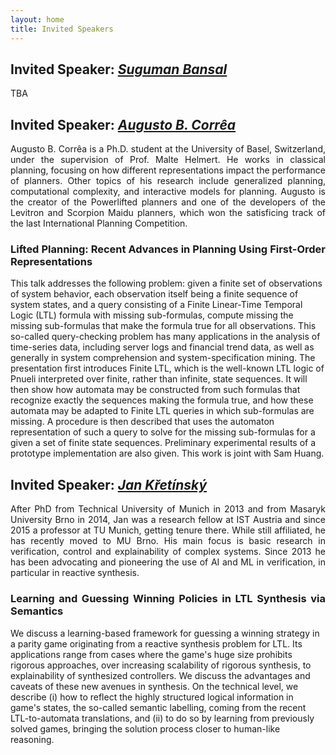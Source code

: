 ```yaml
---
layout: home
title: Invited Speakers
---
```


<!--
<ul>
    <li> <a href="https://suguman.github.io/">Suguman Bansal</a>, Georgia Tech, Atlanta, USA</li>
    <li> <a href="https://ai.dmi.unibas.ch/people/correa/">Augusto B. Corrêa</a>, University of Basel, Switzerland </li>
    <li> <a href="https://www7.in.tum.de/~kretinsk/">Jan Křetínský</a>, Technical University of Munich, Germany</li>
</ul>
-->



<h2 id="rance">Invited Speaker: <em><a href="https://suguman.github.io/">Suguman Bansal</a></em></h2>

TBA




<h2 id="rance">Invited Speaker: <em><a href="https://ai.dmi.unibas.ch/people/correa/">Augusto B. Corrêa</a></em></h2>

<p style="text-align: justify"> Augusto B. Corrêa is a Ph.D. student at the University of Basel, Switzerland, under the supervision of Prof. Malte Helmert. He works in classical planning, focusing on how different representations impact the performance of planners. Other topics of his research include generalized planning, computational complexity, and interactive models for planning. Augusto is the creator of the Powerlifted planners and one of the developers of the Levitron and Scorpion Maidu planners, which won the satisficing track of the last International Planning Competition.

</p>

<h3 style="text-align: justify" id="keynote-abstract---download-slides">Lifted Planning: Recent Advances in Planning Using First-Order Representations</h3>

<p>This talk addresses the following problem:  given a finite set of observations of system behavior, each observation 
itself being a finite sequence of system states, and a query consisting of a Finite Linear-Time Temporal Logic (LTL) 
formula with missing sub-formulas, compute missing the missing sub-formulas that make the formula true for all observations.  
This so-called query-checking problem has many applications in the analysis of time-series data, including server logs and 
financial trend data, as well as generally in system comprehension and system-specification mining.  The presentation first 
introduces Finite LTL, which is the well-known LTL logic of Pnueli interpreted over finite, rather than infinite, state sequences.  
It will then show how automata may be constructed from such formulas that recognize exactly the sequences making the formula true, 
and how these automata may be adapted to Finite LTL queries in which sub-formulas are missing.  A procedure is then described that 
uses the automaton representation of such a query to solve for the missing sub-formulas for a given a set of finite state sequences.  
Preliminary experimental results of a prototype implementation are also given.
This work is joint with Sam Huang.
</p>

<h2 id="rance">Invited Speaker: <em><a href="https://www7.in.tum.de/~kretinsk/">Jan Křetínský</a></em></h2>

<p style="text-align: justify"> After PhD from Technical University of Munich in 2013 and from Masaryk University Brno in 2014, Jan was a research fellow at IST Austria and since 2015 a professor at TU Munich, getting tenure there. While still affiliated, he has recently moved to MU Brno. His main focus is basic research in verification, control and explainability of complex systems. Since 2013 he has been advocating and pioneering the use of AI and ML in verification, in particular in reactive synthesis. 
</p>

<h3 style="text-align: justify" id="keynote-abstract---download-slides">Learning and Guessing Winning Policies in LTL Synthesis via Semantics</h3>

<p>We discuss a learning-based framework for guessing a winning strategy in a parity game originating from a reactive synthesis problem for LTL. Its applications range from cases where the game's huge size prohibits rigorous approaches, over increasing scalability of rigorous synthesis, to explainability of synthesized controllers. We discuss the advantages and caveats of these new avenues in synthesis.
On the technical level, we describe (i) how to reflect the highly structured logical information in game's states, the so-called semantic labelling, coming from the recent LTL-to-automata translations, and (ii) to do so by learning from previously solved games, bringing the solution process closer to human-like reasoning.
</p>




